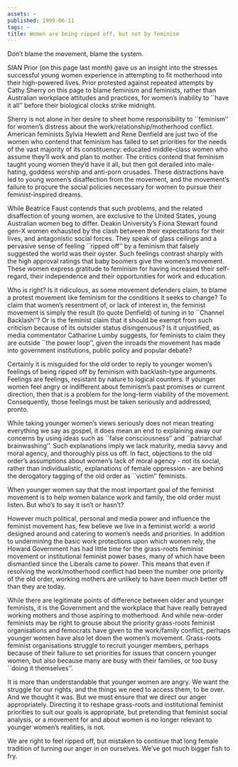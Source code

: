 ```yaml
---
assets: ~
published: 1999-06-11
tags: ~
title: Women are being ripped off, but not by feminism
---
```

Don’t blame the movement, blame the system.

SIAN Prior (on this page last month) gave us an insight into the
stresses successful young women experience in attempting to fit
motherhood into their high-powered lives. Prior protested against
repeated attempts by Cathy Sherry on this page to blame feminism and
feminists, rather than Australian workplace attitudes and practices, for
women’s inability to \`\`have it all’’ before their biological clocks
strike midnight.

Sherry is not alone in her desire to sheet home responsibility to
\`\`feminism’’ for women’s distress about the
work/relationship/motherhood conflict. American feminists Sylvia Hewlett
and Rene Denfield are just two of the women who contend that feminism
has failed to set priorities for the needs of the vast majority of its
constituency: educated middle-class women who assume they’ll work and
plan to mother. The critics contend that feminism taught young women
they’d have it all, but then got derailed into male-hating, goddess
worship and anti-porn crusades. These distractions have led to young
women’s disaffection from the movement, and the movement’s failure to
procure the social policies necessary for women to pursue their
feminist-inspired dreams.

While Beatrice Faust contends that such problems, and the related
disaffection of young women, are exclusive to the United States, young
Australian women beg to differ. Deakin University’s Fiona Stewart found
gen-X women exhausted by the clash between their expectations for their
lives, and antagonistic social forces. They speak of glass ceilings and
a pervasive sense of feeling \`\`ripped off’’ by a feminism that falsely
suggested the world was their oyster. Such feelings contrast sharply
with the high approval ratings that baby boomers give the women’s
movement. These women express gratitude to feminism for having increased
their self-regard, their independence and their opportunities for work
and education.

Who is right? Is it ridiculous, as some movement defenders claim, to
blame a protest movement like feminism for the conditions it seeks to
change? To claim that women’s resentment of, or lack of interest in, the
feminist movement is simply the result (to quote Denfield) of tuning in
to \`\`Channel Backlash‘’? Or is the feminist claim that it should be
exempt from such criticism because of its outsider status disingenuous?
Is it unjustified, as media commentator Catharine Lumby suggests, for
feminists to claim they are outside \`\`the power loop’’, given the
inroads the movement has made into government institutions, public
policy and popular debate?

Certainly it is misguided for the old order to reply to younger women’s
feelings of being ripped off by feminism with backlash-type arguments.
Feelings are feelings, resistant by nature to logical counters. If
younger women feel angry or indifferent about feminism’s past promises
or current direction, then that is a problem for the long-term viability
of the movement. Consequently, those feelings must be taken seriously
and addressed, pronto.

While taking younger women’s views seriously does not mean treating
everything we say as gospel, it does mean an end to explaining away our
concerns by using ideas such as \`\`false consciousness‘’ and
\`\`patriarchal brainwashing’’. Such explanations imply we lack
maturity, media savvy and moral agency, and thoroughly piss us off. In
fact, objections to the old order’s assumptions about women’s lack of
moral agency - not its social, rather than individualistic, explanations
of female oppression - are behind the derogatory tagging of the old
order as \`\`victim’’ feminists.

When younger women say that the most important goal of the feminist
movement is to help women balance work and family, the old order must
listen. But who’s to say it isn’t or hasn’t?

However much political, personal and media power and influence the
feminist movement has, few believe we live in a feminist world: a world
designed around and catering to women’s needs and priorities. In
addition to undermining the basic work protections upon which women
rely, the Howard Government has had little time for the grass-roots
feminist movement or institutional feminist power bases, many of which
have been dismantled since the Liberals came to power. This means that
even if resolving the work/motherhood conflict had been the number one
priority of the old order, working mothers are unlikely to have been
much better off than they are today.

While there are legitimate points of difference between older and
younger feminists, it is the Government and the workplace that have
really betrayed working mothers and those aspiring to motherhood. And
while new-order feminists may be right to grouse about the priority
grass-roots feminist organisations and femocrats have given to the
work/family conflict, perhaps younger women have also let down the
women’s movement. Grass-roots feminist organisations struggle to recruit
younger members, perhaps because of their failure to set priorities for
issues that concern younger women, but also because many are busy with
their families, or too busy \`\`doing it themselves’’.

It is more than understandable that younger women are angry. We want the
struggle for our rights, and the things we need to access them, to be
over. And we thought it was. But we must ensure that we direct our anger
appropriately. Directing it to reshape grass-roots and institutional
feminist priorities to suit our goals is appropriate, but pretending
that feminist social analysis, or a movement for and about women is no
longer relevant to younger women’s realities, is not.

We are right to feel ripped off, but mistaken to continue that long
female tradition of turning our anger in on ourselves. We’ve got much
bigger fish to fry.